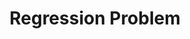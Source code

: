 ---
layout: post
is_post: on
post_url : "https://hackmd.io/@machine-learning/HJsGZfx88"
title:  "Regression Problem"
keywords: ""
categories: [machine-learning]
tags: [Coursera, Notes, Linear-Regression, One-Variable, Multiple-Variables, Feature-Normalization, Gradient-Descent, Normal-Equation]
icon: fas fa-book
---